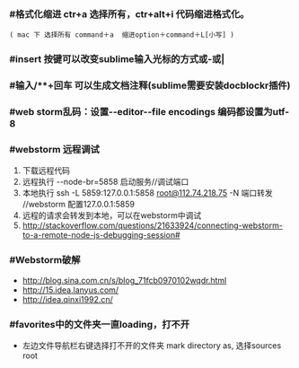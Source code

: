 ### #格式化缩进 ctr+a 选择所有，ctr+alt+i 代码缩进格式化。
`( mac 下 选择所有 command＋a  缩进option＋command＋L[小写] )`

### #insert 按键可以改变sublime输入光标的方式或-或|

### #输入/**+回车 可以生成文档注释(sublime需要安装docblockr插件)

### #web storm乱码：设置--editor--file encodings 编码都设置为utf-8

### #webstorm 远程调试
1. 下载远程代码
2. 远程执行   --node-br=5858 启动服务//调试端口
3. 本地执行 ssh -L 5859:127.0.0.1:5858 root@112.74.218.75 -N  端口转发 //webstorm 配置127.0.0.1:5859
4. 远程的请求会转发到本地，可以在webstorm中调试
5. http://stackoverflow.com/questions/21633924/connecting-webstorm-to-a-remote-node-js-debugging-session#

### #Webstorm破解
* http://blog.sina.com.cn/s/blog_71fcb0970102wqdr.html
* http://15.idea.lanyus.com/
* http://idea.qinxi1992.cn/

### #favorites中的文件夹一直loading，打不开
* 左边文件导航栏右键选择打不开的文件夹 mark directory as, 选择sources root
